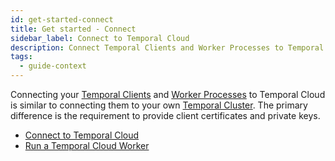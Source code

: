 ```yaml
---
id: get-started-connect
title: Get started - Connect
sidebar_label: Connect to Temporal Cloud
description: Connect Temporal Clients and Worker Processes to Temporal Cloud.
tags:
  - guide-context
---
```


Connecting your [Temporal Clients](/concepts/what-is-a-temporal-client) and [Worker Processes](/concepts/what-is-a-worker-process) to Temporal Cloud is similar to connecting them to your own [Temporal Cluster](/clusters).
The primary difference is the requirement to provide client certificates and private keys.

- [Connect to Temporal Cloud](/app-dev-context/connect-to-temporal-cloud)
- [Run a Temporal Cloud Worker](/app-dev-context/run-a-temporal-cloud-worker)
